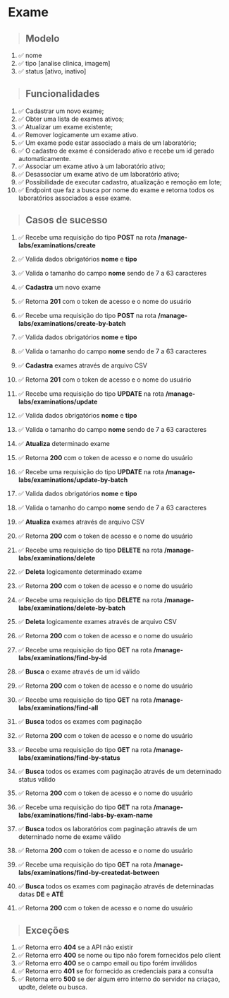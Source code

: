 # Exame

> ## Modelo

1.  ✅ nome
2.  ✅ tipo [analise clinica, imagem]
3.  ✅ status [ativo, inativo]

> ## Funcionalidades

1.  ✅ Cadastrar um novo exame;
2.  ✅ Obter uma lista de exames ativos;
3.  ✅ Atualizar um exame existente;
4.  ✅ Remover logicamente um exame ativo.
5.  ✅ Um exame pode estar associado a mais de um laboratório;
6.  ✅ O cadastro de exame é considerado ativo e recebe um id gerado automaticamente.
7.  ✅ Associar um exame ativo à um laboratório ativo;
8.  ✅ Desassociar um exame ativo de um laboratório ativo;
9.  ✅ Possibilidade de executar cadastro, atualização e remoção em lote;
10. ✅ Endpoint que faz a busca por nome do exame e retorna todos os laboratórios associados a esse exame.

> ## Casos de sucesso

1.  ✅ Recebe uma requisição do tipo **POST** na rota **/manage-labs/examinations/create**
2.  ✅ Valida dados obrigatórios **nome** e **tipo**
3.  ✅ Valida o tamanho do campo **nome** sendo de 7 a 63 caracteres
4.  ✅ **Cadastra** um novo exame
5.  ✅ Retorna **201** com o token de acesso e o nome do usuário

1.  ✅ Recebe uma requisição do tipo **POST** na rota **/manage-labs/examinations/create-by-batch**
2.  ✅ Valida dados obrigatórios **nome** e **tipo**
3.  ✅ Valida o tamanho do campo **nome** sendo de 7 a 63 caracteres
4.  ✅ **Cadastra** exames através de arquivo CSV
5.  ✅ Retorna **201** com o token de acesso e o nome do usuário

1.  ✅ Recebe uma requisição do tipo **UPDATE** na rota **/manage-labs/examinations/update**
2.  ✅ Valida dados obrigatórios **nome** e **tipo**
3.  ✅ Valida o tamanho do campo **nome** sendo de 7 a 63 caracteres
4.  ✅ **Atualiza** determinado exame
5.  ✅ Retorna **200** com o token de acesso e o nome do usuário

1.  ✅ Recebe uma requisição do tipo **UPDATE** na rota **/manage-labs/examinations/update-by-batch**
2.  ✅ Valida dados obrigatórios **nome** e **tipo**
3.  ✅ Valida o tamanho do campo **nome** sendo de 7 a 63 caracteres
4.  ✅ **Atualiza** exames através de arquivo CSV
5.  ✅ Retorna **200** com o token de acesso e o nome do usuário

1.  ✅ Recebe uma requisição do tipo **DELETE** na rota **/manage-labs/examinations/delete**
2.  ✅ **Deleta** logicamente determinado exame
3.  ✅ Retorna **200** com o token de acesso e o nome do usuário

1.  ✅ Recebe uma requisição do tipo **DELETE** na rota **/manage-labs/examinations/delete-by-batch**
2.  ✅ **Deleta** logicamente exames através de arquivo CSV
3.  ✅ Retorna **200** com o token de acesso e o nome do usuário

1.  ✅ Recebe uma requisição do tipo **GET** na rota **/manage-labs/examinations/find-by-id**
2.  ✅ **Busca** o exame através de um id válido
3.  ✅ Retorna **200** com o token de acesso e o nome do usuário

1.  ✅ Recebe uma requisição do tipo **GET** na rota **/manage-labs/examinations/find-all**
2.  ✅ **Busca** todos os exames com paginação
3.  ✅ Retorna **200** com o token de acesso e o nome do usuário

1.  ✅ Recebe uma requisição do tipo **GET** na rota **/manage-labs/examinations/find-by-status**
2.  ✅ **Busca** todos os exames com paginação através de um deterninado status válido
3.  ✅ Retorna **200** com o token de acesso e o nome do usuário

1.  ✅ Recebe uma requisição do tipo **GET** na rota **/manage-labs/examinations/find-labs-by-exam-name**
2.  ✅ **Busca** todos os laboratórios com paginação através de um deterninado nome de exame válido
3.  ✅ Retorna **200** com o token de acesso e o nome do usuário

1.  ✅ Recebe uma requisição do tipo **GET** na rota **/manage-labs/examinations/find-by-createdat-between**
2.  ✅ **Busca** todos os exames com paginação através de deterninadas datas **DE** e **ATÉ**
3.  ✅ Retorna **200** com o token de acesso e o nome do usuário

> ## Exceções

1.  ✅ Retorna erro **404** se a API não existir
2.  ✅ Retorna erro **400** se nome ou tipo não forem fornecidos pelo client
3.  ✅ Retorna erro **400** se o campo email ou tipo forém inválidos
4.  ✅ Retorna erro **401** se for fornecido as credenciais para a consulta
5.  ✅ Retorna erro **500** se der algum erro interno do servidor na criaçao, updte, delete ou busca.
